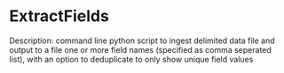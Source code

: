 # ExtractFields

Description: command line python script to ingest delimited data file and output to a file one or more field names (specified as comma seperated list), with an option to deduplicate to only show unique field values